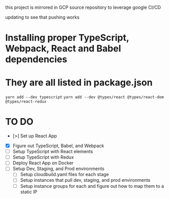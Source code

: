 this project is mirrored in GCP source repository to leverage google CI/CD

updating to see that pushing works

# Installing proper TypeScript, Webpack, React and Babel dependencies
# They are all listed in package.json

`yarn add --dev typescript`
`yarn add --dev @types/react @types/react-dom @types/react-redux`


# TO DO
- [>] Set up React App
- [X] Figure out TypeScript, Babel, and Webpack
- [ ] Setup TypeScript with React elements
- [ ] Setup TypeScript with Redux
- [ ] Deploy React App on Docker
- [ ] Setup Dev, Staging, and Prod environments
  - [ ] Setup cloudbuild.yaml files for each stage
  - [ ] Setup instances that pull dev, staging, and prod environments
  - [ ] Setup instance groups for each and figure out how to map them to a static IP
